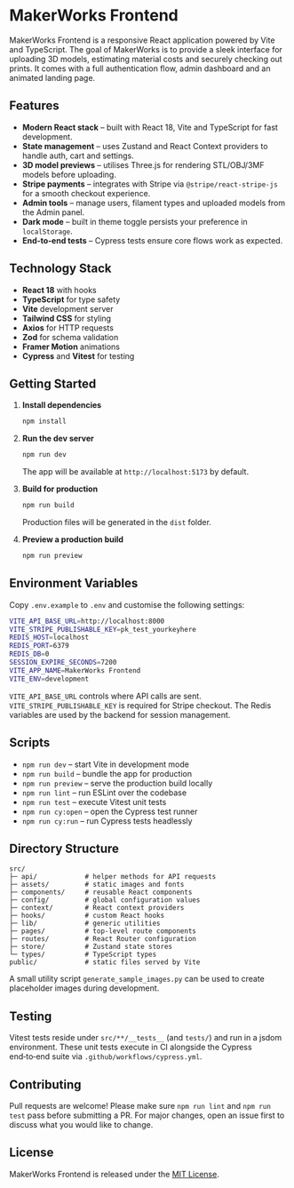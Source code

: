 # MakerWorks Frontend

MakerWorks Frontend is a responsive React application powered by Vite and TypeScript. The goal of MakerWorks is to provide a sleek interface for uploading 3D models, estimating material costs and securely checking out prints. It comes with a full authentication flow, admin dashboard and an animated landing page.

## Features

- **Modern React stack** – built with React 18, Vite and TypeScript for fast development.
- **State management** – uses Zustand and React Context providers to handle auth, cart and settings.
- **3D model previews** – utilises Three.js for rendering STL/OBJ/3MF models before uploading.
- **Stripe payments** – integrates with Stripe via `@stripe/react-stripe-js` for a smooth checkout experience.
- **Admin tools** – manage users, filament types and uploaded models from the Admin panel.
- **Dark mode** – built in theme toggle persists your preference in `localStorage`.
- **End‑to‑end tests** – Cypress tests ensure core flows work as expected.

## Technology Stack

- **React 18** with hooks
- **TypeScript** for type safety
- **Vite** development server
- **Tailwind CSS** for styling
- **Axios** for HTTP requests
- **Zod** for schema validation
- **Framer Motion** animations
- **Cypress** and **Vitest** for testing

## Getting Started

1. **Install dependencies**

   ```bash
   npm install
   ```

2. **Run the dev server**

   ```bash
   npm run dev
   ```
   The app will be available at `http://localhost:5173` by default.

3. **Build for production**

   ```bash
   npm run build
   ```
   Production files will be generated in the `dist` folder.

4. **Preview a production build**

   ```bash
   npm run preview
   ```

## Environment Variables

Copy `.env.example` to `.env` and customise the following settings:

```bash
VITE_API_BASE_URL=http://localhost:8000
VITE_STRIPE_PUBLISHABLE_KEY=pk_test_yourkeyhere
REDIS_HOST=localhost
REDIS_PORT=6379
REDIS_DB=0
SESSION_EXPIRE_SECONDS=7200
VITE_APP_NAME=MakerWorks Frontend
VITE_ENV=development
```

`VITE_API_BASE_URL` controls where API calls are sent. `VITE_STRIPE_PUBLISHABLE_KEY` is required for Stripe checkout. The Redis variables are used by the backend for session management.

## Scripts

- `npm run dev` – start Vite in development mode
- `npm run build` – bundle the app for production
- `npm run preview` – serve the production build locally
- `npm run lint` – run ESLint over the codebase
- `npm run test` – execute Vitest unit tests
- `npm run cy:open` – open the Cypress test runner
- `npm run cy:run` – run Cypress tests headlessly

## Directory Structure

```
src/
├─ api/            # helper methods for API requests
├─ assets/         # static images and fonts
├─ components/     # reusable React components
├─ config/         # global configuration values
├─ context/        # React context providers
├─ hooks/          # custom React hooks
├─ lib/            # generic utilities
├─ pages/          # top‑level route components
├─ routes/         # React Router configuration
├─ store/          # Zustand state stores
└─ types/          # TypeScript types
public/            # static files served by Vite
```

A small utility script `generate_sample_images.py` can be used to create placeholder images during development.

## Testing

Vitest tests reside under `src/**/__tests__` (and `tests/`) and run in a jsdom environment. These unit tests execute in CI alongside the Cypress end‑to‑end suite via `.github/workflows/cypress.yml`.

## Contributing

Pull requests are welcome! Please make sure `npm run lint` and `npm run test` pass before submitting a PR. For major changes, open an issue first to discuss what you would like to change.

## License

MakerWorks Frontend is released under the [MIT License](LICENSE).
